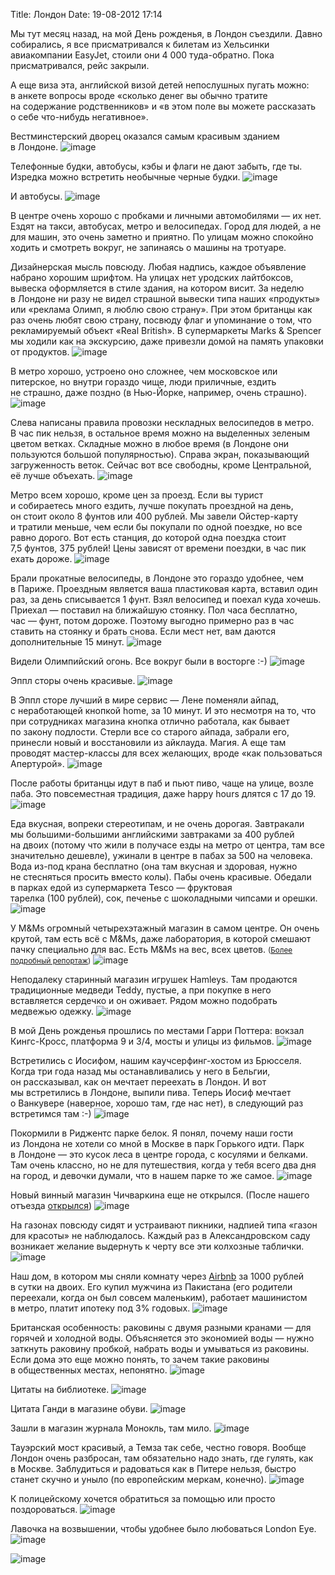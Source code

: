 Title: Лондон
Date: 19-08-2012 17:14

Мы тут месяц назад, на мой День рожденья, в Лондон съездили. Давно собирались, я все присматривался к билетам из Хельсинки авиакомпании EasyJet, стоили они 4 000 туда-обратно. Пока присматривался, рейс закрыли.

А еще виза эта, английской визой детей непослушных пугать можно: в анкете вопросы вроде «сколько денег вы обычно тратите на содержание родственников» и «в этом поле вы можете рассказать о себе что-нибудь негативное».

Вестминстерский дворец оказался самым красивым зданием в Лондоне.
![image](http://lh6.googleusercontent.com/-eMv7mgIRAaY/UCuApFXMY_I/AAAAAAAAAmg/-sGR4Lk9niY/s1000/IMG_1282.JPG)

<!--more-->

Телефонные будки, автобусы, кэбы и флаги не дают забыть, где ты. Изредка можно встретить необычные черные будки.
![image](https://lh3.googleusercontent.com/-YldpUnibZ0o/UD5aKVIfeFI/AAAAAAAACmU/RH3OSkJbaSQ/s1000/2.jpg)

И автобусы.
![image](http://lh5.googleusercontent.com/-iBy0-9QHVAg/UCuBNq55mfI/AAAAAAAAAvM/HqU9P_9Ewe0/s1000/IMG_1422.JPG)

В центре очень хорошо с пробками и личными автомобилями — их нет. Ездят на такси, автобусах, метро и велосипедах. Город для людей, а не для машин, это очень заметно и приятно. По улицам можно спокойно ходить и смотреть вокруг, не запинаясь о машины на тротуаре.

Дизайнерская мысль повсюду. Любая надпись, каждое объявление набрано хорошим шрифтом. На улицах нет уродских лайтбоксов, вывеска оформляется в стиле здания, на котором висит. За неделю в Лондоне ни разу не видел страшной вывески типа наших «продукты» или «реклама Олимп, я люблю свою страну». При этом британцы как раз очень любят свою страну, посвюду флаг и упоминание о том, что рекламируемый объект «Real British». В супермаркеты Marks & Spencer мы ходили как на экскурсию, даже привезли домой на память упаковки от продуктов.
![image](https://lh6.googleusercontent.com/-FeusRhp4S9k/UD5aKQ64coI/AAAAAAAACmY/OCWCi1Tidbc/s1000/3.jpg)

В метро хорошо, устроено оно сложнее, чем московское или питерское, но внутри гораздо чище, люди приличные, ездить не страшно, даже поздно (в Нью-Йорке, например, очень страшно).
![image](https://lh4.googleusercontent.com/-Ptlk2yV6Mtw/UD5aL4Eo2wI/AAAAAAAACmo/BdNDPT9HmgA/s1000/4.jpg)

Слева написаны правила провозки нескладных велосипедов в метро. В час пик нельзя, в остальное время можно на выделенных зеленым цветом ветках. Складные можно в любое время (в Лондоне они пользуются большой популярностью). Справа экран, показывающий загруженность веток. Сейчас вот все свободны, кроме Центральной, её лучше объехать.
![image](https://lh5.googleusercontent.com/-SdibeldlTZo/UD5aMfVj4BI/AAAAAAAACms/zoRJ_4PIDuU/s1000/5.jpg)

Метро всем хорошо, кроме цен за проезд. Если вы турист и собираетесь много ездить, лучше покупать проездной на день, он стоит около 8 фунтов или 400 рублей. Мы завели Ойстер-карту и тратили меньше, чем если бы покупали по одной поездке, но все равно дорого. Вот есть станция, до которой одна поездка стоит 7,5 фунтов, 375 рублей! Цены зависят от времени поездки, в час пик ехать дороже.
![image](http://lh4.googleusercontent.com/-ZwC-DxwaeeY/UCuBbZqldaI/AAAAAAAAAyI/gUG_gBrfMCk/s1000/IMG_1459.JPG)

Брали прокатные велосипеды, в Лондоне это гораздо удобнее, чем в Париже. Проездным является ваша пластиковая карта, вставил один раз, за день списывается 1 фунт. Взял велосипед и поехал куда хочешь. Приехал — поставил на ближайшую стоянку. Пол часа бесплатно, час — фунт, потом дороже. Поэтому выгодно примерно раз в час ставить на стоянку и брать снова. Если мест нет, вам даются дополнительные 15 минут.
![image](https://lh4.googleusercontent.com/-5ybksIZHWGw/UD5aMmyR3qI/AAAAAAAACmw/EeHiL9FaWoA/s1000/6.jpg)

Видели Олимпийский огонь. Все вокруг были в восторге :-)
![image](https://lh3.googleusercontent.com/-qrDJ49HGaSw/UD5aOTFnV0I/AAAAAAAACnA/XqFFLfOWkU0/s1000/7.jpg)

Эппл сторы очень красивые.
![image](http://lh5.googleusercontent.com/-ISpdwy1ftX4/UCuBOwjwvJI/AAAAAAAAAv8/8Q0Yy5gFt_M/s1000/IMG_1429.JPG)

В Эппл сторе лучший в мире сервис — Лене поменяли айпад, с неработающей кнопкой home, за 10 минут. И это несмотря на то, что при сотрудниках магазина кнопка отлично работала, как бывает по закону подлости. Стерли все со старого айпада, забрали его, принесли новый и восстановили из айклауда. Магия. А еще там проводят мастер-классы для всех желающих, вроде «как пользоваться Апертурой».
![image](https://lh4.googleusercontent.com/-DJt7GCG3igQ/UD5aOkSr5AI/AAAAAAAACnE/kgfA56TMhpo/s1000/8.jpg)

После работы британцы идут в паб и пьют пиво, чаще на улице, возле паба. Это повсеместная традиция, даже happy hours длятся с 17 до 19.
![image](https://lh5.googleusercontent.com/-8iYotWnc1Js/UD5aO5n_qeI/AAAAAAAACnI/Z5oPu3aWqZg/s1000/9.jpg)

Еда вкусная, вопреки стереотипам, и не очень дорогая. Завтракали мы большими-большими английскими завтраками за 400 рублей на двоих (потому что жили в получасе езды на метро от центра, там все значительно дешевле), ужинали в центре в пабах за 500 на человека. Вода из-под крана бесплатно (она там вкусная и здоровая, нужно не стесняться просить вместо колы). Пабы очень красивые. Обедали в парках едой из супермаркета Tesco — фруктовая тарелка (100 рублей), сок, печенье с шоколадными чипсами и орешки.
![image](https://lh4.googleusercontent.com/-NuZ4sG0Ia60/UD5aFm_FBnI/AAAAAAAAClo/g3pf2Si2akw/s1000/10.jpg)

У M&Ms огромный четырехэтажный магазин в самом центре. Он очень крутой, там есть всё с M&Ms, даже лаборатория, в которой смешают пачку специально для вас. Есть M&Ms на вес, всех цветов. 
<small>([Более подробный репортаж](http://yarvu.livejournal.com/218355.html))</small>
![image](https://lh3.googleusercontent.com/-Rh13jBkAWP4/UD5aINfmXUI/AAAAAAAACl8/63vaPmrW-NU/s1000/13.jpg)

Неподалеку старинный магазин игрушек Hamleys. Там продаются традиционные медведи Teddy, пустые, а при покупке в него вставляется сердечко и он оживает. Рядом можно подобрать медвежью одежку.
![image](https://lh5.googleusercontent.com/-hv1JJTkpsrA/UD5aIGd4qnI/AAAAAAAACmA/Ed9AFtYVLCI/s1000/14.jpg)

В мой День рожденья прошлись по местами Гарри Поттера: вокзал Кингс-Кросс, платформа 9 и 3/4, мосты и улицы из фильмов.
![image](https://lh5.googleusercontent.com/-BZjDyGHb7Qo/UD5aJ4bREtI/AAAAAAAACmQ/FUzcU8v1i20/s1000/15.jpg)

Встретились с Иосифом, нашим каучсерфинг-хостом из Брюсселя. Когда три года назад мы останавливались у него в Бельгии, он рассказывал, как он мечтает переехать в Лондон. И вот мы встретились в Лондоне, выпили пива. Теперь Иосиф мечтает о Ванкувере (наверное, хорошо там, где нас нет), в следующий раз встретимся там :-)
![image](http://lh3.googleusercontent.com/-Vwluzho-nyI/UCuBO3WqSzI/AAAAAAAAA7I/RE3GuP63uMw/s1000/IMG_1426.JPG)

Покормили в Риджентс парке белок. Я понял, почему наши гости из Лондона не хотели со мной в Москве в парк Горького идти. Парк в Лондоне — это кусок леса в центре города, с косулями и белками. Там очень классно, но не для путешествия, когда у тебя всего два дня на город, и девочки думали, что в нашем парке то же самое.
![image](http://lh3.googleusercontent.com/-GgQdfcFce8s/UCuBHeiANaI/AAAAAAAAAt8/76GGohERg2Y/s1000/IMG_1403.JPG)

Новый винный магазин Чичваркина еще не открылся. (После нашего отъезда [открылся](http://moscowlondon.livejournal.com/588394.html))
![image](http://lh5.googleusercontent.com/-g-sktn47_IE/UCuA4100jfI/AAAAAAAAAqo/lwZWtOpJerc/s1000/IMG_1357.JPG)

На газонах повсюду сидят и устраивают пикники, надпией типа «газон для красоты» не наблюдалось. Каждый раз в Александровском саду возникает желание выдернуть к черту все эти колхозные таблички.
![image](http://lh5.googleusercontent.com/-oWF0O4_DC1k/UCuAprQRpGI/AAAAAAAAAmo/Lq5HIJASQMo/s1000/IMG_1288.JPG)

Наш дом, в котором мы сняли комнату через [Airbnb](http://airbnb.com) за 1000 рублей в сутки на двоих. Его купил мужчина из Пакистана (его родители переехали, когда он был совсем маленьким), работает машинистом в метро, платит ипотеку под 3% годовых.
![image](https://lh3.googleusercontent.com/--bIMvf6N1IA/UCuBAto3GYI/AAAAAAAAAsQ/CCG1p5Cw3rs/s1000/IMG_1382.JPG)

Британская особенность: раковины с двумя разными кранами — для горячей и холодной воды. Объясняется это экономией воды — нужно заткнуть раковину пробкой, набрать воды и умываться из раковины. Если дома это еще можно понять, то зачем такие раковины в общественных местах, непонятно.
![image](https://lh4.googleusercontent.com/-dBj4Epa6lP4/UD5aFvmhOiI/AAAAAAAAClg/ac70ergUCeM/s1000/11.jpg)

Цитаты на библиотеке.
![image](http://lh4.googleusercontent.com/-TKIbiIOS23k/UCuBCameSZI/AAAAAAAAAs4/0ONo-TBrDdU/s1000/IMG_1388.JPG)

Цитата Ганди в магазине обуви.
![image](http://lh3.googleusercontent.com/-X32CnljrGrw/UCuBRxZ055I/AAAAAAAAAwY/15aGtQ7ugA8/s1000/IMG_1440.jpg)

Зашли в магазин журнала Монокль, там мило.
![image](http://lh5.googleusercontent.com/-ZlyN2LoOgjE/UCuBUvHNApI/AAAAAAAAAw8/oj7gcHter78/s1000/IMG_1442.JPG)

Тауэрский мост красивый, а Темза так себе, честно говоря. Вообще Лондон очень разбросан, там обязательно надо знать, где гулять, как в Москве. Заблудиться и радоваться как в Питере нельзя, быстро станет скучно и уныло (по европейским меркам, конечно).
![image](http://lh3.googleusercontent.com/-IioX4JoQlBs/UCuBBtNLqLI/AAAAAAAAAsg/85a8mg3G2DA/s1000/IMG_1384.JPG)

К полицейскому хочется обратиться за помощью или просто поздороваться.
![image](http://lh6.googleusercontent.com/-qCSq2a3MojA/UCuBb20VWnI/AAAAAAAAAyM/bRn3hZrjgB4/s1000/IMG_1909.JPG)

Лавочка на возвышении, чтобы удобнее было любоваться London Eye.
![image](http://lh6.googleusercontent.com/-U8tjV5Z4jho/UCuBmywl5LI/AAAAAAAAA04/nlYRodyVR94/s1000/IMG_1957.JPG)

![image](https://lh4.googleusercontent.com/-e9f25Jjj3tE/UD5aFuqvfhI/AAAAAAAAClk/GOOzz5q6HX4/s1000/1.jpg)